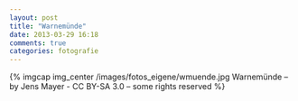 ```yaml
---
layout: post
title: "Warnemünde"
date: 2013-03-29 16:18
comments: true
categories: fotografie
---
```


{% imgcap img_center /images/fotos_eigene/wmuende.jpg Warnemünde – by Jens Mayer - CC BY-SA 3.0 – some rights reserved %}
